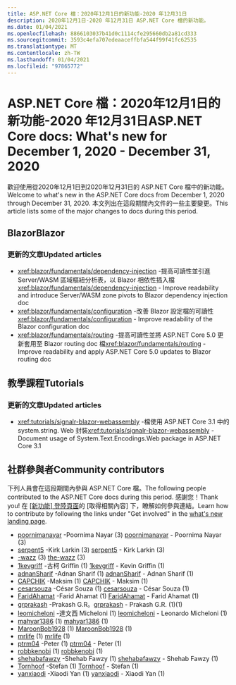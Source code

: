 ```yaml
---
title: ASP.NET Core 檔：2020年12月1日的新功能-2020 年12月31日
description: 2020年12月1日-2020 年12月31日 ASP.NET Core 檔的新功能。
ms.date: 01/04/2021
ms.openlocfilehash: 8866103037b41d0c1114cfe295660db2a81cd333
ms.sourcegitcommit: 3593c4efa707edeaaceffbfa544f99f41fc62535
ms.translationtype: MT
ms.contentlocale: zh-TW
ms.lasthandoff: 01/04/2021
ms.locfileid: "97865772"
---
```

# <a name="aspnet-core-docs-whats-new-for-december-1-2020---december-31-2020"></a><span data-ttu-id="8606a-103">ASP.NET Core 檔：2020年12月1日的新功能-2020 年12月31日</span><span class="sxs-lookup"><span data-stu-id="8606a-103">ASP.NET Core docs: What's new for December 1, 2020 - December 31, 2020</span></span>

<span data-ttu-id="8606a-104">歡迎使用從2020年12月1日到2020年12月31日的 ASP.NET Core 檔中的新功能。</span><span class="sxs-lookup"><span data-stu-id="8606a-104">Welcome to what's new in the ASP.NET Core docs from December 1, 2020 through December 31, 2020.</span></span> <span data-ttu-id="8606a-105">本文列出在這段期間內文件的一些主要變更。</span><span class="sxs-lookup"><span data-stu-id="8606a-105">This article lists some of the major changes to docs during this period.</span></span>

## <a name="blazor"></a><span data-ttu-id="8606a-106">Blazor</span><span class="sxs-lookup"><span data-stu-id="8606a-106">Blazor</span></span>

### <a name="updated-articles"></a><span data-ttu-id="8606a-107">更新的文章</span><span class="sxs-lookup"><span data-stu-id="8606a-107">Updated articles</span></span>

- <span data-ttu-id="8606a-108"><xref:blazor/fundamentals/dependency-injection> -提高可讀性並引進 Server/WASM 區域樞紐分析表，以 Blazor 相依性插入檔</span><span class="sxs-lookup"><span data-stu-id="8606a-108"><xref:blazor/fundamentals/dependency-injection> - Improve readability and introduce Server/WASM zone pivots to Blazor dependency injection doc</span></span>
- <span data-ttu-id="8606a-109"><xref:blazor/fundamentals/configuration> -改善 Blazor 設定檔的可讀性</span><span class="sxs-lookup"><span data-stu-id="8606a-109"><xref:blazor/fundamentals/configuration> - Improve readability of the Blazor configuration doc</span></span>
- <span data-ttu-id="8606a-110"><xref:blazor/fundamentals/routing> -提高可讀性並將 ASP.NET Core 5.0 更新套用至 Blazor routing doc 檔</span><span class="sxs-lookup"><span data-stu-id="8606a-110"><xref:blazor/fundamentals/routing> - Improve readability and apply ASP.NET Core 5.0 updates to Blazor routing doc</span></span>

## <a name="tutorials"></a><span data-ttu-id="8606a-111">教學課程</span><span class="sxs-lookup"><span data-stu-id="8606a-111">Tutorials</span></span>

### <a name="updated-articles"></a><span data-ttu-id="8606a-112">更新的文章</span><span class="sxs-lookup"><span data-stu-id="8606a-112">Updated articles</span></span>

- <span data-ttu-id="8606a-113"><xref:tutorials/signalr-blazor-webassembly> -檔使用 ASP.NET Core 3.1 中的 system.string. Web 封裝</span><span class="sxs-lookup"><span data-stu-id="8606a-113"><xref:tutorials/signalr-blazor-webassembly> - Document usage of System.Text.Encodings.Web package in ASP.NET Core 3.1</span></span>

## <a name="community-contributors"></a><span data-ttu-id="8606a-114">社群參與者</span><span class="sxs-lookup"><span data-stu-id="8606a-114">Community contributors</span></span>

<span data-ttu-id="8606a-115">下列人員會在這段期間內參與 ASP.NET Core 檔。</span><span class="sxs-lookup"><span data-stu-id="8606a-115">The following people contributed to the ASP.NET Core docs during this period.</span></span> <span data-ttu-id="8606a-116">感謝您！</span><span class="sxs-lookup"><span data-stu-id="8606a-116">Thank you!</span></span> <span data-ttu-id="8606a-117">在 [ [新功能] 登陸頁面](index.yml)的 [取得相關內容] 下，瞭解如何參與連結。</span><span class="sxs-lookup"><span data-stu-id="8606a-117">Learn how to contribute by following the links under "Get involved" in the [what's new landing page](index.yml).</span></span>

- <span data-ttu-id="8606a-118">[poornimanayar](https://github.com/poornimanayar) -Poornima Nayar (3) </span><span class="sxs-lookup"><span data-stu-id="8606a-118">[poornimanayar](https://github.com/poornimanayar) - Poornima Nayar (3)</span></span>
- <span data-ttu-id="8606a-119">[serpent5](https://github.com/serpent5) -Kirk Larkin (3) </span><span class="sxs-lookup"><span data-stu-id="8606a-119">[serpent5](https://github.com/serpent5) - Kirk Larkin (3)</span></span>
- <span data-ttu-id="8606a-120">[-wazz](https://github.com/the-wazz) (3) </span><span class="sxs-lookup"><span data-stu-id="8606a-120">[the-wazz](https://github.com/the-wazz) (3)</span></span>
- <span data-ttu-id="8606a-121">[1kevgriff](https://github.com/1kevgriff) -古柯 Griffin (1) </span><span class="sxs-lookup"><span data-stu-id="8606a-121">[1kevgriff](https://github.com/1kevgriff) - Kevin Griffin (1)</span></span>
- <span data-ttu-id="8606a-122">[adnanSharif](https://github.com/adnanSharif) -Adnan Sharif (1) </span><span class="sxs-lookup"><span data-stu-id="8606a-122">[adnanSharif](https://github.com/adnanSharif) - Adnan Sharif (1)</span></span>
- <span data-ttu-id="8606a-123">[CAPCHIK](https://github.com/CAPCHIK) -Maksim (1) </span><span class="sxs-lookup"><span data-stu-id="8606a-123">[CAPCHIK](https://github.com/CAPCHIK) - Maksim (1)</span></span>
- <span data-ttu-id="8606a-124">[cesarsouza](https://github.com/cesarsouza) -César Souza (1) </span><span class="sxs-lookup"><span data-stu-id="8606a-124">[cesarsouza](https://github.com/cesarsouza) - César Souza (1)</span></span>
- <span data-ttu-id="8606a-125">[FaridAhamat](https://github.com/FaridAhamat) -Farid Ahamat (1) </span><span class="sxs-lookup"><span data-stu-id="8606a-125">[FaridAhamat](https://github.com/FaridAhamat) - Farid Ahamat (1)</span></span>
- <span data-ttu-id="8606a-126">[grprakash](https://github.com/grprakash) -Prakash G.R。</span><span class="sxs-lookup"><span data-stu-id="8606a-126">[grprakash](https://github.com/grprakash) - Prakash G.R.</span></span> <span data-ttu-id="8606a-127">(1)</span><span class="sxs-lookup"><span data-stu-id="8606a-127">(1)</span></span>
- <span data-ttu-id="8606a-128">[leomicheloni](https://github.com/leomicheloni) -達文西 Micheloni (1) </span><span class="sxs-lookup"><span data-stu-id="8606a-128">[leomicheloni](https://github.com/leomicheloni) - Leonardo Micheloni (1)</span></span>
- <span data-ttu-id="8606a-129">[mahyar1386](https://github.com/mahyar1386) (1) </span><span class="sxs-lookup"><span data-stu-id="8606a-129">[mahyar1386](https://github.com/mahyar1386) (1)</span></span>
- <span data-ttu-id="8606a-130">[MaroonBob1928](https://github.com/MaroonBob1928) (1) </span><span class="sxs-lookup"><span data-stu-id="8606a-130">[MaroonBob1928](https://github.com/MaroonBob1928) (1)</span></span>
- <span data-ttu-id="8606a-131">[mrlife](https://github.com/mrlife) (1) </span><span class="sxs-lookup"><span data-stu-id="8606a-131">[mrlife](https://github.com/mrlife) (1)</span></span>
- <span data-ttu-id="8606a-132">[ptrm04](https://github.com/ptrm04) -Peter (1) </span><span class="sxs-lookup"><span data-stu-id="8606a-132">[ptrm04](https://github.com/ptrm04) - Peter (1)</span></span>
- <span data-ttu-id="8606a-133">[robbkenobi](https://github.com/robbkenobi) (1) </span><span class="sxs-lookup"><span data-stu-id="8606a-133">[robbkenobi](https://github.com/robbkenobi) (1)</span></span>
- <span data-ttu-id="8606a-134">[shehabafawzy](https://github.com/shehabafawzy) -Shehab Fawzy (1) </span><span class="sxs-lookup"><span data-stu-id="8606a-134">[shehabafawzy](https://github.com/shehabafawzy) - Shehab Fawzy (1)</span></span>
- <span data-ttu-id="8606a-135">[Tornhoof](https://github.com/Tornhoof) -Stefan (1) </span><span class="sxs-lookup"><span data-stu-id="8606a-135">[Tornhoof](https://github.com/Tornhoof) - Stefan (1)</span></span>
- <span data-ttu-id="8606a-136">[yanxiaodi](https://github.com/yanxiaodi) -Xiaodi Yan (1) </span><span class="sxs-lookup"><span data-stu-id="8606a-136">[yanxiaodi](https://github.com/yanxiaodi) - Xiaodi Yan (1)</span></span>
